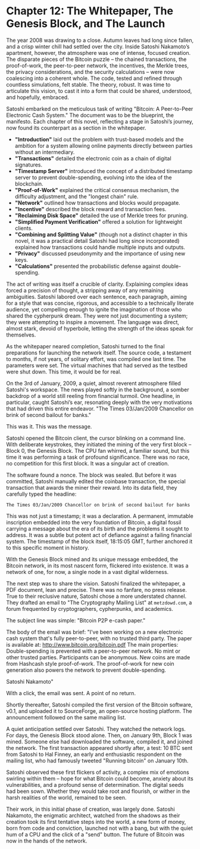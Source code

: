 # Chapter 12: The Whitepaper, The Genesis Block, and The Launch

The year 2008 was drawing to a close. Autumn leaves had long since fallen, and a crisp winter chill had settled over the city. Inside Satoshi Nakamoto’s apartment, however, the atmosphere was one of intense, focused creation. The disparate pieces of the Bitcoin puzzle – the chained transactions, the proof-of-work, the peer-to-peer network, the incentives, the Merkle trees, the privacy considerations, and the security calculations – were now coalescing into a coherent whole. The code, tested and refined through countless simulations, felt stable. The theory, robust. It was time to articulate this vision, to cast it into a form that could be shared, understood, and hopefully, embraced.

Satoshi embarked on the meticulous task of writing "Bitcoin: A Peer-to-Peer Electronic Cash System." The document was to be the blueprint, the manifesto. Each chapter of this novel, reflecting a stage in Satoshi’s journey, now found its counterpart as a section in the whitepaper.

*   **"Introduction"** laid out the problem with trust-based models and the ambition for a system allowing online payments directly between parties without an intermediary.
*   **"Transactions"** detailed the electronic coin as a chain of digital signatures.
*   **"Timestamp Server"** introduced the concept of a distributed timestamp server to prevent double-spending, evolving into the idea of the blockchain.
*   **"Proof-of-Work"** explained the critical consensus mechanism, the difficulty adjustment, and the "longest chain" rule.
*   **"Network"** outlined how transactions and blocks would propagate.
*   **"Incentive"** described the block reward and transaction fees.
*   **"Reclaiming Disk Space"** detailed the use of Merkle trees for pruning.
*   **"Simplified Payment Verification"** offered a solution for lightweight clients.
*   **"Combining and Splitting Value"** (though not a distinct chapter in this novel, it was a practical detail Satoshi had long since incorporated) explained how transactions could handle multiple inputs and outputs.
*   **"Privacy"** discussed pseudonymity and the importance of using new keys.
*   **"Calculations"** presented the probabilistic defense against double-spending.

The act of writing was itself a crucible of clarity. Explaining complex ideas forced a precision of thought, a stripping away of any remaining ambiguities. Satoshi labored over each sentence, each paragraph, aiming for a style that was concise, rigorous, and accessible to a technically literate audience, yet compelling enough to ignite the imagination of those who shared the cypherpunk dream. They were not just documenting a system; they were attempting to inspire a movement. The language was direct, almost stark, devoid of hyperbole, letting the strength of the ideas speak for themselves.

As the whitepaper neared completion, Satoshi turned to the final preparations for launching the network itself. The source code, a testament to months, if not years, of solitary effort, was compiled one last time. The parameters were set. The virtual machines that had served as the testbed were shut down. This time, it would be for real.

On the 3rd of January, 2009, a quiet, almost reverent atmosphere filled Satoshi's workspace. The news played softly in the background, a somber backdrop of a world still reeling from financial turmoil. One headline, in particular, caught Satoshi’s ear, resonating deeply with the very motivations that had driven this entire endeavor. "The Times 03/Jan/2009 Chancellor on brink of second bailout for banks."

This was it. This was the message.

Satoshi opened the Bitcoin client, the cursor blinking on a command line. With deliberate keystrokes, they initiated the mining of the very first block – Block 0, the Genesis Block. The CPU fan whirred, a familiar sound, but this time it was performing a task of profound significance. There was no race, no competition for this first block. It was a singular act of creation.

The software found a nonce. The block was sealed. But before it was committed, Satoshi manually edited the coinbase transaction, the special transaction that awards the miner their reward. Into its data field, they carefully typed the headline:

`The Times 03/Jan/2009 Chancellor on brink of second bailout for banks`

This was not just a timestamp; it was a declaration. A permanent, immutable inscription embedded into the very foundation of Bitcoin, a digital fossil carrying a message about the era of its birth and the problems it sought to address. It was a subtle but potent act of defiance against a failing financial system. The timestamp of the block itself, 18:15:05 GMT, further anchored it to this specific moment in history.

With the Genesis Block mined and its unique message embedded, the Bitcoin network, in its most nascent form, flickered into existence. It was a network of one, for now, a single node in a vast digital wilderness.

The next step was to share the vision. Satoshi finalized the whitepaper, a PDF document, lean and precise. There was no fanfare, no press release. True to their reclusive nature, Satoshi chose a more understated channel. They drafted an email to "The Cryptography Mailing List" at `metzdowd.com`, a forum frequented by cryptographers, cypherpunks, and academics.

The subject line was simple: "Bitcoin P2P e-cash paper."

The body of the email was brief:
"I've been working on a new electronic cash system that's fully peer-to-peer, with no trusted third party.
The paper is available at: http://www.bitcoin.org/bitcoin.pdf
The main properties:
Double-spending is prevented with a peer-to-peer network.
No mint or other trusted parties.
Participants can be anonymous.
New coins are made from Hashcash style proof-of-work.
The proof-of-work for new coin generation also powers the network to prevent double-spending.

Satoshi Nakamoto"

With a click, the email was sent. A point of no return.

Shortly thereafter, Satoshi compiled the first version of the Bitcoin software, v0.1, and uploaded it to SourceForge, an open-source hosting platform. The announcement followed on the same mailing list.

A quiet anticipation settled over Satoshi. They watched the network logs. For days, the Genesis Block stood alone. Then, on January 9th, Block 1 was mined. Someone else had downloaded the software, compiled it, and joined the network. The first transaction appeared shortly after, a test: 10 BTC sent from Satoshi to Hal Finney, an early and enthusiastic respondent on the mailing list, who had famously tweeted "Running bitcoin" on January 10th.

Satoshi observed these first flickers of activity, a complex mix of emotions swirling within them – hope for what Bitcoin could become, anxiety about its vulnerabilities, and a profound sense of determination. The digital seeds had been sown. Whether they would take root and flourish, or wither in the harsh realities of the world, remained to be seen.

Their work, in this initial phase of creation, was largely done. Satoshi Nakamoto, the enigmatic architect, watched from the shadows as their creation took its first tentative steps into the world, a new form of money, born from code and conviction, launched not with a bang, but with the quiet hum of a CPU and the click of a "send" button. The future of Bitcoin was now in the hands of the network.
